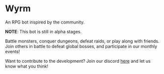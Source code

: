 # Wyrm

An RPG bot inspired by the community.

**NOTE**: This bot is still in alpha stages.

Battle monsters, conquer dungeons, defeat raids, or play along with friends.
Join others in battle to defeat global bosses, and participate in our monthly events!

Want to contribute to the development? Join our discord [here](https://discord.gg/f3WE2F8/) and let us know what you think! 
